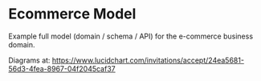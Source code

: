# Ecommerce Model

Example full model (domain / schema / API) for the e-commerce business domain.

Diagrams at: https://www.lucidchart.com/invitations/accept/24ea5681-56d3-4fea-8967-04f2045caf37